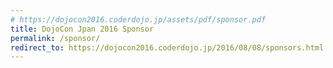 ```yaml
---
# https://dojocon2016.coderdojo.jp/assets/pdf/sponsor.pdf
title: DojoCon Jpan 2016 Sponsor
permalink: /sponsor/
redirect_to: https://dojocon2016.coderdojo.jp/2016/08/08/sponsors.html
---
```

